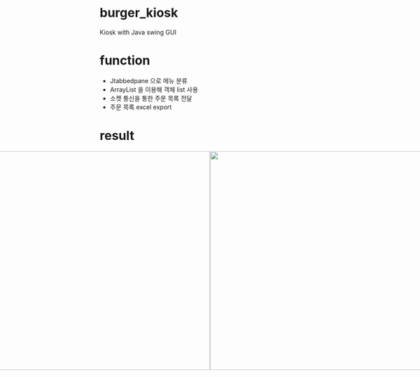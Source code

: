 # burger_kiosk
Kiosk with Java swing GUI

# function
- Jtabbedpane 으로 메뉴 분류
- ArrayList<JPanel> 을 이용해 객체 list 사용
- 소켓 통신을 통한 주문 목록 전달
- 주문 목록 excel export

# result
<div style="display: flex; justify-content: center; align-items: center;">
    <img src="https://github.com/hj78080/burger_kiosk/assets/137899379/5df2c321-097e-42b6-8a03-9269d833845f" style="height: 500px; width: auto;">
    <img src="https://github.com/hj78080/burger_kiosk/assets/137899379/f9ea2e77-0ade-48d3-b3ae-4fafdb2264b7" style="height: 500px; width: auto;">
</div>
